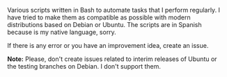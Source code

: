 Various scripts written in Bash to automate tasks that I perform regularly. I have tried to make them as compatible as possible with modern distributions based on Debian or Ubuntu. The scripts are in Spanish because is my native language, sorry.

If there is any error or you have an improvement idea, create an issue.

**Note:** Please, don't create issues related to interim releases of Ubuntu or the testing branches on Debian. I don't support them.
